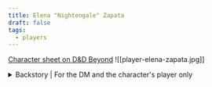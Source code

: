 ```yaml
---
title: Elena "Nightengale" Zapata
draft: false
tags:
  - players
---
```

[Character sheet on D&D Beyond](https://www.dndbeyond.com/characters/129011944)
![[player-elena-zapata.jpg]]
<details>
	<summary>Backstory | For the DM and the character's player only</summary>
	<p>Elena is a distant relative of Lord Aric Velyra, the last head of House Velyra. Her father, Hercules Valyra, died fighting in the War of the Houses, the civil war among Rosslyn’s great families that ultimately led to her family’s exile. She was only five years old when the Sovereign Mercantile Council sentenced House Velyra and all of its retainers to exile and the Judgment of Thalasson. With her mother, Calanthus Valyra, Elena was forced aboard Mercy’s Wake, and the small coastal sloop was driven out to sea, into the band of hurricanes to the south known as the Seas of Chaos.</p>
	<p>They both survived the passage, though many didn’t.</p>
	<p>When the exiles made landfall, Elena and her mother cut all ties to the reviled name of Velyra. Afterall, the majority of those who made it to Whakatāne were retainers of House Velyra, not direct family members, and most felt unjustly dragged into exile. So, Elena and her mother left their previous life behind and adopted new identities for the new land.</p>
	<p>Elena’s mother joined Panacea soon after the organization was created. She passed her knowledge of herbology on to Elena. Her mother’s death just after Elena turned 23 was a significant loss, but it solidified a resolve to continue her mother’s legacy.</p>
	<p>Today, Elena staffs the Panacea clinic in Glendale, where she provides medical care to locals and those passing through. Her skills are highly valued, and her reputation as a healer has grown over the years. Elena periodically joins Grace Tuttle, a former Panacea botanist who runs the Forager’s Hut, on expeditions into the Ironwood. She has discovered several previously unknown new medicines on these excursions.</p>
	<p>While she enjoys her work and finds purpose in it, Elena often finds herself overwhelmed by a sense of injustice. She can’t shake thoughts of “what if” and “why not.” And, when she follows the chain of causality and blame back to the Sovereign Mercantile Council, she dreams of revenge. She found the resistance movement that emerged when the Wayfinders’ Union arrived at Whakatāne and the possibility of returning to Rosslyn suddenly wasn’t so far-fetched. Elena periodically attends house meetings and maintains connections with key resistance figures—including a romantic connection with Rowan Mercer, the lead propagandist of the resistance.</p>
	<p>Elena is almost never seen without her cousin, Erastis Freyn. After an unlikely meeting, they became fast friends and later discovered their mutual familial ties to House Velyra. Erastis works for the Haven Syndicate, but they’ve managed to arrange for Panacea to employ Erastis as a bodyguard for Elena—much to the detriment of his career in the Syndicate.</p>
</details>